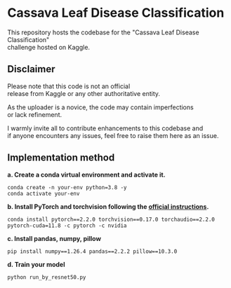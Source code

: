 # Cassava Leaf Disease Classification  
This repository hosts the codebase for the "Cassava Leaf Disease Classification"  
challenge hosted on Kaggle.  

## Disclaimer  
Please note that this code is not an official  
release from Kaggle or any other authoritative entity.  
  
As the uploader is a novice, the code may contain imperfections  
or lack refinement.  
  
I warmly invite all to contribute enhancements to this codebase and  
if anyone encounters any issues, feel free to raise them here as an issue.  
  
## Implementation method
**a. Create a conda virtual environment and activate it.**
```shell
conda create -n your-env python=3.8 -y
conda activate your-env
```
**b. Install PyTorch and torchvision following the [official instructions](https://pytorch.org/).**
```
conda install pytorch==2.2.0 torchvision==0.17.0 torchaudio==2.2.0 pytorch-cuda=11.8 -c pytorch -c nvidia
```
**c. Install pandas, numpy, pillow**
```
pip install numpy==1.26.4 pandas==2.2.2 pillow==10.3.0
```
**d. Train your model**
```
python run_by_resnet50.py
```
